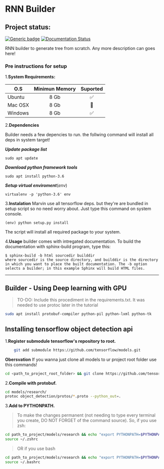 # RNN Builder #

## Project status: ##

[![Generic badge](https://img.shields.io/badge/Build-failed-red.svg)](https://shields.io/) [![Documentation Status](https://readthedocs.org/projects/ansicolortags/badge/?version=latest)](http://ansicolortags.readthedocs.io/?badge=latest)

RNN builder to generate tree from scratch. Any more description can goes here!

### Pre instructions for setup ###

1.**System Requirements:**

| O.S           | Minimun Memory | Suported      |
| ------------- |:--------------:|:-------------:|
| Ubuntu        | 8 Gb | :white_check_mark:      |
| Mac OSX       | 8 Gb | :no_entry_sign:         |
| Windows       | 8 Gb | :white_check_mark:      |

2.**Dependencies**

Builder needs a few depencies to run. the follwing command will install all deps in system target!

***Update package list***

```shell
sudo apt update
```

***Download python framework tools***

```shell
sudo apt install python-3.6
```

***Setup virtual enviroment***(*env*)

```shell
virtualenv -p 'python-3.6' env
```

3.**Instalation**
Marvin use all tensorflow deps. but they're are bundled in setup script so no need worry about. Just type this command on system console.

```shell
(env) python setup.py install
```

The script will install all required package to your system.

4.**Usage**
builder comes with intregated documentation. To build the documentation with     sphinx-build program, type this:

```shell
$ sphinx-build -b html sourcedir builddir
where sourcedir is the source directory, and builddir is the directory in which you want to place the built documentation. The -b option selects a builder; in this example Sphinx will build HTML files.
```

---

## Builder - Using Deep learning with GPU ##

> TO-DO: Include this procediment in the requirements.txt. It was needed to use protoc later in the tutorial

```zsh
sudo apt install protobuf-compiler python-pil python-lxml python-tk
```

## Installing tensorflow object detection api ##

1.**Register submodule tensorflow's repository to root.**

```zsh
    git add submodule https://github.com/tensorflow/models.git
```

**Obersvation** 
If you wanna just clone all models to ur project root folder use this commands!

```bash
cd <path_to_project_root_folder> && git clone https://github.com/tensorflow/models.git
```

2.**Compile with protobuf.**

```zsh
cd models/research/
protoc object_detection/protos/*.proto --python_out=.
```

3.**Add to PYTHONPATH.**
> To make the changes permanent (not needing to type every terminal you create, DO NOT FORGET of the command source). So, if you use zsh:
```zsh
cd path_to_project/models/research && echo "export PYTHONPATH=$PYTHONPATH:`pwd`:`pwd`/slim" >> ~/.zshrc
source ~/.zshrc
```
> OR if you use bash
```bash
cd path_to_project/models/research && echo "export PYTHONPATH=$PYTHONPATH:`pwd`:`pwd`/slim" >> ~/.bashrc
source ~/.bashrc
```
